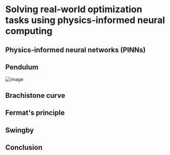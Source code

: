 # Solving real‑world optimization tasks using physics‑informed neural computing
## Physics-informed neural networks (PINNs)


## Pendulum
![image](https://github.com/emmadebruin/emmadebruin.github.io/assets/165269949/0a0f63d8-eaa0-4d7d-9b4a-3f0163460b6b)


## Brachistone curve

## Fermat's principle

## Swingby

## Conclusion

